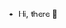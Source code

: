 - Hi, there 👋 

<!---
StrongEffort/StrongEffort is a ✨ special ✨ repository because its `README.md` (this file) appears on your GitHub profile.
You can click the Preview link to take a look at your changes.
--->
